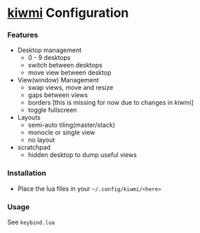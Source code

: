 # [kiwmi](https://github.com/buffet/kiwmi) Configuration

### Features
- Desktop management
  - 0 - 9 desktops
  - switch between desktops
  - move view between desktop
- View(window) Management
  - swap views, move and resize
  - gaps between views
  - borders [this is missing for now due to changes in kiwmi]
  - toggle fullscreen
- Layouts
  - semi-auto tiling(master/stack)
  - monocle or single view
  - no layout
- scratchpad
  - hidden desktop to dump useful views

### Installation
- Place the lua files in your `~/.config/kiwmi/<here>`

### Usage
See `keybind.lua`
